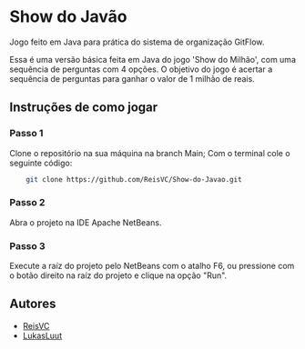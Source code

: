 # Show do Javão
Jogo feito em Java para prática do sistema de organização GitFlow.

Essa é uma versão básica feita em Java do jogo 'Show do Milhão', com uma sequência de perguntas com 4 opções.
O objetivo do jogo é acertar a sequência de perguntas para ganhar o valor de 1 milhão de reais.

## Instruções de como jogar

### Passo 1

Clone o repositório na sua máquina na branch Main;
Com o terminal cole o seguinte código:

```bash
    git clone https://github.com/ReisVC/Show-do-Javao.git
```

### Passo 2

Abra o projeto na IDE Apache NetBeans.

### Passo 3

Execute a raíz do projeto pelo NetBeans com o atalho F6, ou pressione com o botão direito na raíz do projeto e clique na opção "Run".

## Autores
 - [ReisVC](https://github.com/reisvC)
 - [LukasLuut](https://github.com/lukasluut)
